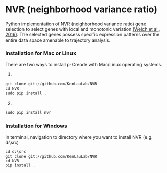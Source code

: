 # **NVR (neighborhood variance ratio)**

Python implementation of NVR (neighborhood variance ratio) gene selection to select genes with local and monotonic variation [(Welch et al., 2016)](https://www.ncbi.nlm.nih.gov/pubmed/27215581). The selected genes possess specific expression patterns over the entire data space amenable to trajectory analysis.

### Installation for Mac or Linux

There are two ways to install p-Creode with Mac/Linux operating systems.

1.
```python
git clone git://github.com/KenLauLab/NVR
cd NVR
sudo pip install .
```

2.
```python
sudo pip install nvr
```

### Installation for Windows
In terminal, navigation to directory where you want to install NVR (e.g. d:\src)
```
cd d:\src
git clone git://github.com/KenLauLab/NVR
cd NVR
pip install .
```
